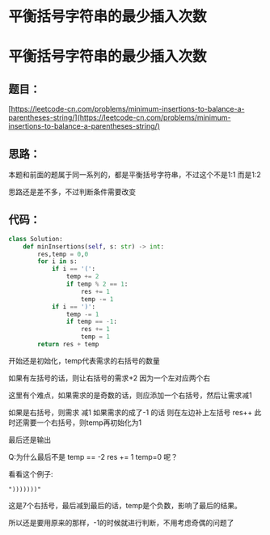 # 平衡括号字符串的最少插入次数


# 平衡括号字符串的最少插入次数

## 题目：

[https://leetcode-cn.com/problems/minimum-insertions-to-balance-a-parentheses-string/](https://leetcode-cn.com/problems/minimum-insertions-to-balance-a-parentheses-string/)

## 思路：

本题和前面的题属于同一系列的，都是平衡括号字符串，不过这个不是1:1 而是1:2

思路还是差不多，不过判断条件需要改变

## 代码：

```python
class Solution:
    def minInsertions(self, s: str) -> int:
        res,temp = 0,0
        for i in s:
            if i == '(':
                temp += 2
                if temp % 2 == 1:
                    res += 1
                    temp -= 1
            if i == ')':
                temp -= 1
                if temp == -1:
                    res += 1
                    temp = 1
        return res + temp
```

开始还是初始化，temp代表需求的右括号的数量

如果有左括号的话，则让右括号的需求+2 因为一个左对应两个右

这里有个难点，如果需求的是奇数的话，则应添加一个右括号，然后让需求减1

如果是右括号，则需求 减1 如果需求的成了-1 的话  则在左边补上左括号 res++ 此时还需要一个右括号，则temp再初始化为1

最后还是输出

Q:为什么最后不是 temp == -2   res += 1   temp=0 呢？

看看这个例子:

`")))))))"`

这是7个右括号，最后减到最后的话，temp是个负数，影响了最后的结果。

所以还是要用原来的那样，-1的时候就进行判断，不用考虑奇偶的问题了


